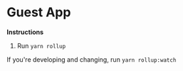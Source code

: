 # Guest App

**Instructions**

1. Run `yarn rollup` 

If you're developing and changing, run `yarn rollup:watch`
